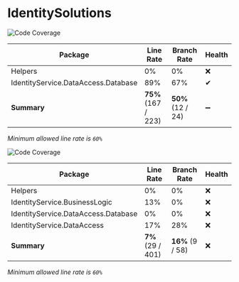 # IdentitySolutions

![Code Coverage](https://img.shields.io/badge/Code%20Coverage-75%25-yellow?style=flat)

Package | Line Rate | Branch Rate | Health
-------- | --------- | ----------- | ------
Helpers | 0% | 0% | ❌
IdentityService.DataAccess.Database | 89% | 67% | ✔
**Summary** | **75%** (167 / 223) | **50%** (12 / 24) | ➖

_Minimum allowed line rate is `60%`_



![Code Coverage](https://img.shields.io/badge/Code%20Coverage-7%25-critical?style=flat)

Package | Line Rate | Branch Rate | Health
-------- | --------- | ----------- | ------
Helpers | 0% | 0% | ❌
IdentityService.BusinessLogic | 13% | 0% | ❌
IdentityService.DataAccess.Database | 0% | 0% | ❌
IdentityService.DataAccess | 17% | 28% | ❌
**Summary** | **7%** (29 / 401) | **16%** (9 / 58) | ❌

_Minimum allowed line rate is `60%`_
